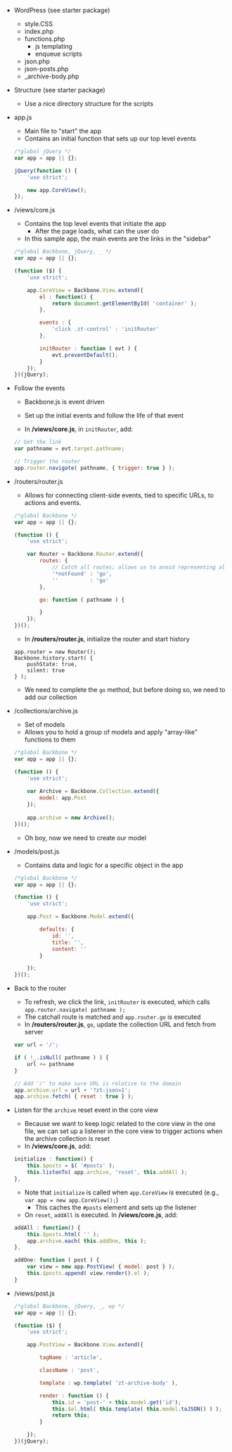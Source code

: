 * WordPress (see starter package)
	* style.CSS
	* index.php
	* functions.php
		* js templating
		* enqueue scripts
	* json.php
	* json-posts.php
	* _archive-body.php
* Structure (see starter package)
	* Use a nice directory structure for the scripts
* app.js
	* Main file to "start" the app
	* Contains an initial function that sets up our top level events
  
	```js
	/*global jQuery */
	var app = app || {};
	
	jQuery(function () {
		'use strict';
	
		new app.CoreView();
	});
	```  	
* /views/core.js
	* Contains the top level events that initiate the app
		* After the page loads, what can the user do
	* In this sample app, the main events are the links in the "sidebar"
	
	```js
	/*global Backbone, jQuery, _ */
	var app = app || {};
	
	(function ($) {
		'use strict';
	
		app.CoreView = Backbone.View.extend({
			el : function() {
				return document.getElementById( 'container' );
			},
	
			events : {
				'click .zt-control' : 'initRouter'
			},
	
			initRouter : function ( evt ) {
				evt.preventDefault();
			}
		});
	})(jQuery);	
	```
	
* Follow the events
	* Backbone.js is event driven
	* Set up the initial events and follow the life of that event
	
	* In **/views/core.js**, in `initRouter`, add:
	
	```js
	// Get the link
	var pathname = evt.target.pathname;
	
	// Trigger the router
	app.router.navigate( pathname, { trigger: true } ); 
	```
	
* /routers/router.js
	* Allows for connecting client-side events, tied to specific URLs, to actions and events.
	
	```js
	/*global Backbone */
	var app = app || {};
	
	(function () {
		'use strict';
	
		var Router = Backbone.Router.extend({
			routes: {
				// Catch all routes; allows us to avoid representing all of WordPress' rewrites here
				'*notFound' : 'go',
				''          : 'go'
			},
	
			go: function ( pathname ) {

			}
		});
	})();
	``` 
	
	* In **/routers/router.js**, initialize the router and start history
	
	```
	app.router = new Router();
	Backbone.history.start( {
		pushState: true,
		silent: true
	} );
	```
	
	* We need to complete the `go` method, but before doing so, we need to add our collection
	
* /collections/archive.js
	* Set of models
	* Allows you to hold a group of models and apply "array-like" functions to them
	
	```js
	/*global Backbone */
	var app = app || {};
	
	(function () {
		'use strict';
		
		var Archive = Backbone.Collection.extend({
			model: app.Post
		});
		
		app.archive = new Archive();
	})();
	```
	
	* Oh boy, now we need to create our model
	
* /models/post.js
	* Contains data and logic for a specific object in the app
	
	```js
	/*global Backbone */
	var app = app || {};
	
	(function () {
		'use strict';
	
		app.Post = Backbone.Model.extend({
	
			defaults: {
				id: '',
				title: '',
				content: ''
			}
	
		});
	})();
	```
	
* Back to the router
	* To refresh, we click the link, `initRouter` is executed, which calls `app.router.navigate( pathname );`
	* The catchall route is matched and `app.router.go` is executed
	* In **/routers/router.js**, `go`, update the collection URL and fetch from server
	
	```js
	var url = '/';
	
	if ( !_.isNull( pathname ) ) {
		url += pathname
	}
	
	// Add '/' to make sure URL is relative to the domain
	app.archive.url = url + '?zt-json=1';
	app.archive.fetch( { reset : true } );	
	```
	
* Listen for the `archive` reset event in the core view
	* Because we want to keep logic related to the core view in the one file, we can set up a listener in the core view to trigger actions when the archive collection is reset
	* In **/views/core.js**, add:
	
	```js
	initialize : function() {
		this.$posts = $( '#posts' );
		this.listenTo( app.archive, 'reset', this.addAll );
	}, 
	```
	
	* Note that `initialize` is called when `app.CoreView` is executed (e.g., `var app = new app.CoreView();`)
		* This caches the `#posts` element and sets up the listener
	* On `reset`, `addAll` is executed. In **/views/core.js**, add:
	
	```js
	addAll : function() {
		this.$posts.html( '' );
		app.archive.each( this.addOne, this );
	},
	
	addOne: function ( post ) {
		var view = new app.PostView( { model: post } );
		this.$posts.append( view.render().el );
	}
	```
	
* /views/post.js
	
	```js
	/*global Backbone, jQuery, _, wp */
	var app = app || {};
	
	(function ($) {
		'use strict';
	
		app.PostView = Backbone.View.extend({
	
			tagName : 'article',
	
			className : 'post',
	
			template : wp.template( 'zt-archive-body' ),
	
			render : function () {
				this.id = 'post-' + this.model.get('id');
				this.$el.html( this.template( this.model.toJSON() ) );
				return this;
			}
	
		});
	})(jQuery);
	```
	
	
	
